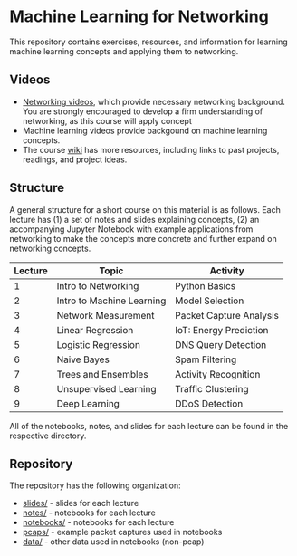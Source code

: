 # Machine Learning for Networking

This repository contains exercises, resources, and information for learning machine learning concepts and applying them to networking. 

## Videos

* [Networking
  videos](https://www.youtube.com/playlist?list=PLpherdrLyny-zJw95jcE-uJkcsIAG1MEn),
  which
  provide necessary networking background. You are strongly encouraged to
  develop a firm understanding of networking, as this course will apply
  concept 
* Machine learning videos provide backgound on machine learning concepts.
* The course [wiki](https://github.com/noise-lab/ml-networking/wiki) has more
  resources, including links to past projects, readings, and project ideas.

## Structure

A general structure for a short course on this material is as follows. Each
lecture has (1) a set of notes and slides explaining concepts, (2) an
accompanying Jupyter Notebook with example applications from networking to
make the concepts more concrete and further expand on networking concepts.

| Lecture | Topic                     | Activity                | 
|---------|---------------------------|-------------------------|
| 1       | Intro to Networking       | Python Basics           |
| 2       | Intro to Machine Learning | Model Selection         |
| 3       | Network Measurement       | Packet Capture Analysis |
| 4       | Linear Regression         | IoT: Energy Prediction  |
| 5       | Logistic Regression       | DNS Query Detection     |
| 6       | Naive Bayes               | Spam Filtering          |
| 7       | Trees and Ensembles       | Activity Recognition    |
| 8       | Unsupervised Learning     | Traffic Clustering      |
| 9       | Deep Learning             | DDoS Detection          |

All of the notebooks, notes, and slides for each lecture can be found in the
respective directory.

## Repository

The repository has the following organization:

* [slides/](slides/) - slides for each lecture
* [notes/](notes/) - notebooks for each lecture
* [notebooks/](notebooks/) - notebooks for each lecture
* [pcaps/](pcaps/) - example packet captures used in notebooks
* [data/](data/) - other data used in notebooks (non-pcap)
